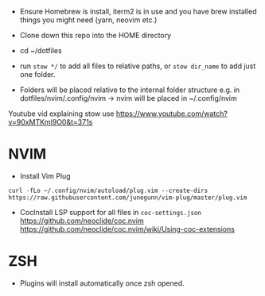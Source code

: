 - Ensure Homebrew is install, iterm2 is in use and you have brew installed things you might need (yarn, neovim etc.)

- Clone down this repo into the HOME directory
- cd ~/dotfiles
- run `stow */` to add all files to relative paths, or `stow dir_name` to add just one folder.
- Folders will be placed relative to the internal folder structure e.g. in dotfiles/nvim/.config/nvim -> nvim will be placed in ~/.config/nvim

Youtube vid explaining stow use https://www.youtube.com/watch?v=90xMTKml9O0&t=371s

# NVIM

- Install Vim Plug

`curl -fLo ~/.config/nvim/autoload/plug.vim --create-dirs https://raw.githubusercontent.com/junegunn/vim-plug/master/plug.vim`

- CocInstall LSP support for all files in `coc-settings.json`
  https://github.com/neoclide/coc.nvim
  https://github.com/neoclide/coc.nvim/wiki/Using-coc-extensions

# ZSH

- Plugins will install automatically once zsh opened.
